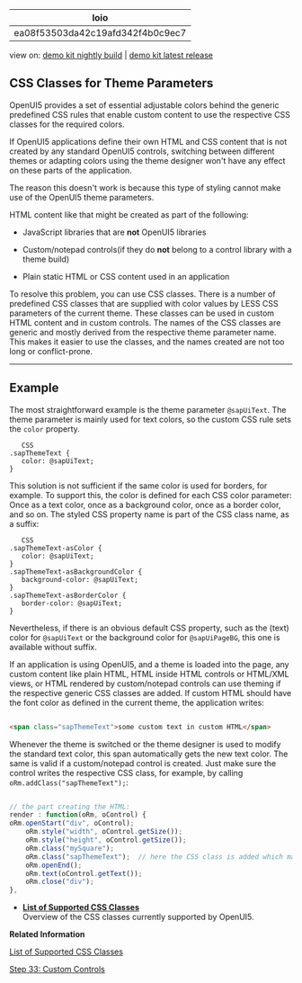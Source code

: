 <!-- loioea08f53503da42c19afd342f4b0c9ec7 -->

| loio |
| -----|
| ea08f53503da42c19afd342f4b0c9ec7 |

<div id="loio">

view on: [demo kit nightly build](https://sdk.openui5.org/nightly/#/topic/ea08f53503da42c19afd342f4b0c9ec7) | [demo kit latest release](https://sdk.openui5.org/topic/ea08f53503da42c19afd342f4b0c9ec7)</div>

## CSS Classes for Theme Parameters

OpenUI5 provides a set of essential adjustable colors behind the generic predefined CSS rules that enable custom content to use the respective CSS classes for the required colors.

If OpenUI5 applications define their own HTML and CSS content that is not created by any standard OpenUI5 controls, switching between different themes or adapting colors using the theme designer won't have any effect on these parts of the application.

The reason this doesn't work is because this type of styling cannot make use of the OpenUI5 theme parameters.

HTML content like that might be created as part of the following:

-   JavaScript libraries that are **not** OpenUI5 libraries

-   Custom/notepad controls\(if they do **not** belong to a control library with a theme build\)

-   Plain static HTML or CSS content used in an application


To resolve this problem, you can use CSS classes. There is a number of predefined CSS classes that are supplied with color values by LESS CSS parameters of the current theme. These classes can be used in custom HTML content and in custom controls. The names of the CSS classes are generic and mostly derived from the respective theme parameter name. This makes it easier to use the classes, and the names created are not too long or conflict-prone.

***

## Example

The most straightforward example is the theme parameter `@sapUiText`. The theme parameter is mainly used for text colors, so the custom CSS rule sets the `color` property.

```
   CSS
.sapThemeText {
   color: @sapUiText;
}
```

This solution is not sufficient if the same color is used for borders, for example. To support this, the color is defined for each CSS color parameter: Once as a text color, once as a background color, once as a border color, and so on. The styled CSS property name is part of the CSS class name, as a suffix:

```
   CSS
.sapThemeText-asColor {
   color: @sapUiText;
}
.sapThemeText-asBackgroundColor {
   background-color: @sapUiText;
}
.sapThemeText-asBorderColor {
   border-color: @sapUiText;
}
```

Nevertheless, if there is an obvious default CSS property, such as the \(text\) color for `@sapUiText` or the background color for `@sapUiPageBG`, this one is available without suffix.

If an application is using OpenUI5, and a theme is loaded into the page, any custom content like plain HTML, HTML inside HTML controls or HTML/XML views, or HTML rendered by custom/notepad controls can use theming if the respective generic CSS classes are added. If custom HTML should have the font color as defined in the current theme, the application writes:

```html

<span class="sapThemeText">some custom text in custom HTML</span>
```

Whenever the theme is switched or the theme designer is used to modify the standard text color, this span automatically gets the new text color. The same is valid if a custom/notepad control is created. Just make sure the control writes the respective CSS class, for example, by calling `oRm.addClass("sapThemeText");`:

```js

// the part creating the HTML:
render : function(oRm, oControl) { 
oRm.openStart("div", oControl); 
    oRm.style("width", oControl.getSize());  
    oRm.style("height", oControl.getSize());
    oRm.class("mySquare");       
    oRm.class("sapThemeText");  // here the CSS class is added which makes the text color depend on the current theme
    oRm.openEnd();
    oRm.text(oControl.getText()); 
    oRm.close("div");
},

```

-   **[List of Supported CSS Classes](List_of_Supported_CSS_Classes_91a4946.md "Overview of the CSS classes currently supported by OpenUI5.")**  
Overview of the CSS classes currently supported by OpenUI5.

**Related Information**  


[List of Supported CSS Classes](List_of_Supported_CSS_Classes_91a4946.md "Overview of the CSS classes currently supported by OpenUI5.")

[Step 33: Custom Controls](Step_33_Custom_Controls_d12d2ee.md "In this step, we are going to extend the functionality of OpenUI5 with a custom control. We want to rate the product shown on the detail page, so we create a composition of multiple standard controls using the OpenUI5 extension mechanism and add some glue code to make them work nicely together. This way, we can reuse the control across the app and keep all related functionality in one module.")


